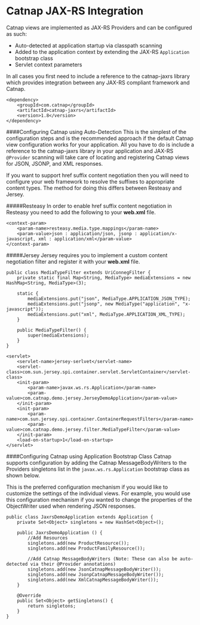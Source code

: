 Catnap JAX-RS Integration
===
Catnap views are implemented as JAX-RS Providers and can be configured as such:

*	Auto-detected at application startup via classpath scanning
*	Added to the application context by extending the JAX-RS ```Application``` bootstrap class
*	Servlet context parameters

In all cases you first need to include a reference to the catnap-jaxrs library which provides integration between any JAX-RS compliant framework and Catnap.

```
<dependency>
   	<groupId>com.catnap</groupId>
   	<artifactId>catnap-jaxrs</artifactId>
   	<version>1.8</version>
</dependency>
```

####Configuring Catnap using Auto-Detection
This is the simplest of the configuration steps and is the recommended approach if the default Catnap view configuration works for your application.  All you have to do is include a reference to the catnap-jaxrs library in your application and JAX-RS ```@Provider``` scanning will take care of locating and registering Catnap views for JSON, JSONP, and XML responses.

If you want to support href suffix content negotiation then you will need to configure your web framework to resolve the suffixes to appropriate content types.  The method for doing this differs between Resteasy and Jersey.  

#####Resteasy
In order to enable href suffix content negotiation in Resteasy you need to add the following to your **web.xml** file.

```
<context-param>
    <param-name>resteasy.media.type.mappings</param-name>
    <param-value>json : application/json, jsonp : application/x-javascript, xml : application/xml</param-value>
</context-param>
```

#####Jersey
Jersey requires you to implement a custom content negotiation filter and register it with your **web.xml** file.

	public class MediaTypeFilter extends UriConnegFilter {
    	private static final Map<String, MediaType> mediaExtensions = new HashMap<String, MediaType>(3);
    	
    	static {
        	mediaExtensions.put("json", MediaType.APPLICATION_JSON_TYPE);
        	mediaExtensions.put("jsonp", new MediaType("application", "x-javascript"));
        	mediaExtensions.put("xml", MediaType.APPLICATION_XML_TYPE);
    	}
    	
    	public MediaTypeFilter() {
        	super(mediaExtensions);
    	}
	}
	
```
<servlet>
    <servlet-name>jersey-serlvet</servlet-name>
    <servlet-class>com.sun.jersey.spi.container.servlet.ServletContainer</servlet-class>
    <init-param>
        <param-name>javax.ws.rs.Application</param-name>
        <param-value>com.catnap.demo.jersey.JerseyDemoApplication</param-value>
    </init-param>
    <init-param>
        <param-name>com.sun.jersey.spi.container.ContainerRequestFilters</param-name>
        <param-value>com.catnap.demo.jersey.filter.MediaTypeFilter</param-value>
    </init-param>
    <load-on-startup>1</load-on-startup>
</servlet>
```

####Configuring Catnap using Application Bootstrap Class
Catnap supports configuration by adding the Catnap MessageBodyWriters to the Providers singletons list in the ```javax.ws.rs.Application``` bootstrap class as shown below.  

This is the preferred configuration mechanism if you would like to customize the settings of the individual views.  For example, you would use this configuration mechanism if you wanted to change the properties of the ObjectWriter used when rendering JSON responses.

	public class JaxrsDemoApplication extends Application {
    	private Set<Object> singletons = new HashSet<Object>();
 
    	public JaxrsDemoApplication () {
        	//Add Resources
        	singletons.add(new ProductResource());
        	singletons.add(new ProductFamilyResource());
 
        	//Add Catnap MessageBodyWriters (Note: These can also be auto-detected via their @Provider annotations)
        	singletons.add(new JsonCatnapMessageBodyWriter());
        	singletons.add(new JsonpCatnapMessageBodyWriter());
        	singletons.add(new XmlCatnapMessageBodyWriter());
    	}
 
    	@Override
    	public Set<Object> getSingletons() {
        	return singletons;
    	}
	}
